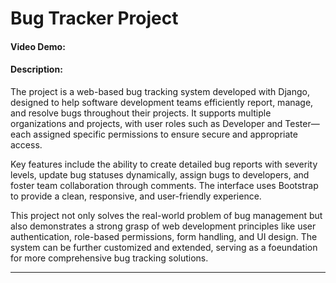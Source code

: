 # Bug Tracker Project

#### Video Demo: 

#### Description:

The project is a web-based bug tracking system developed with Django, designed to help software development teams efficiently report, manage, and resolve bugs throughout their projects. It supports multiple organizations and projects, with user roles such as Developer and Tester—each assigned specific permissions to ensure secure and appropriate access.

Key features include the ability to create detailed bug reports with severity levels, update bug statuses dynamically, assign bugs to developers, and foster team collaboration through comments. The interface uses Bootstrap to provide a clean, responsive, and user-friendly experience.

This project not only solves the real-world problem of bug management but also demonstrates a strong grasp of web development principles like user authentication, role-based permissions, form handling, and UI design. The system can be further customized and extended, serving as a foeundation for more comprehensive bug tracking solutions.

---